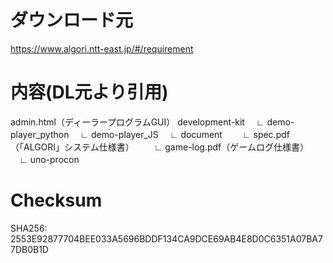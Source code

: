 # ダウンロード元
https://www.algori.ntt-east.jp/#/requirement

# 内容(DL元より引用)
 admin.html（ディーラープログラムGUI）
 development-kit
 　∟ demo-player_python
 　∟ demo-player_JS
 　∟ document
 　　∟ spec.pdf（「ALGORI」システム仕様書）
 　　∟ game-log.pdf（ゲームログ仕様書）
 　∟ uno-procon

# Checksum
SHA256: 
2553E92877704BEE033A5696BDDF134CA9DCE69AB4E8D0C6351A07BA77DB0B1D

